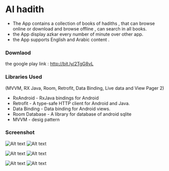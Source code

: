 # Al hadith

* The App contains a collection of books of hadiths , that can browse online or download and browse offline ,
can search in all books.
* the App display azkar every number of minute over other app.
* the App supports English and Arabic content .



### Downlaod 

the google play link : http://bit.ly/2TgG8vL

### Libraries Used
 (MVVM, RX Java, Room, Retrofit, Data
Binding, Live data and View Pager 2)
* RxAndroid - RxJava bindings for Android
* Retrofit - A type-safe HTTP client for Android and Java.
* Data Binding - Data binding for Android views.
* Room Database - A library for database of android sqlite 
* MVVM - desig pattern 

### Screenshot

![Alt text](https://i.postimg.cc/zG5Gk5ky/Screenshot.png "Home")
![Alt text]( https://i.postimg.cc/QNnZYDk6/Screenshot.png "Hadith detail")

![Alt text]( https://i.postimg.cc/qvmrsDLJ/Screenshot-20200122-200216.png "Display over other app")
![Alt text]( https://i.postimg.cc/DwfFb31p/Screenshot-20200122-200241.png "Navigation")

![Alt text]( https://i.postimg.cc/N04gzfBc/Screenshot-20200122-200311.png "setting")
![Alt text]( https://i.postimg.cc/dtYJwy3Y/Screenshot-20200122-200331.png"Search")
